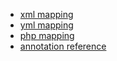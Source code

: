 - [xml mapping](http://docs.doctrine-project.org/en/2.0.x/reference/xml-mapping.html)
- [yml mapping](http://docs.doctrine-project.org/en/2.0.x/reference/yaml-mapping.html)
- [php mapping](http://docs.doctrine-project.org/en/2.0.x/reference/php-mapping.html)
- [annotation reference](http://docs.doctrine-project.org/en/2.0.x/reference/annotations-reference.html)
